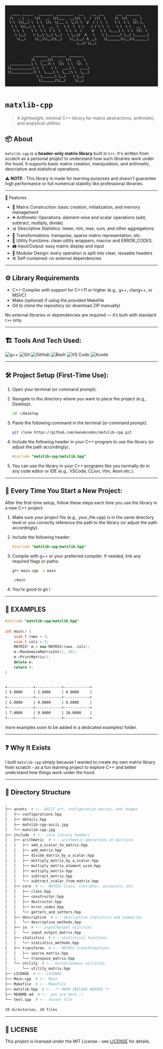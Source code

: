 <link rel="stylesheet" href="https://cdn.jsdelivr.net/gh/devicons/devicon@latest/devicon.min.css">

<p align="center">
  <img src="assets/matxlib-cpp.jpg" alt="matxlib-cpp"/>
</p>

# `matxlib-cpp`

> A lightweight, minimal C++ library for matrix abstractions, arithmetic, and analytical utilities.

## 📦 About

`matxlib-cpp` is a **header-only matrix library** built in `C++`. It's written from scratch as a personal project to understand how such libraries work under the hood. It supports basic matrix creation, manipulation, and arithmetic, descriptive and statistical operations.

⚠️ **NOTE** : This library is made for learning purposes and doesn't guarantee high performance or full numerical stability like professional libraries.

---

📌 Features

- 📐 Matrix Construction: basic creation, initialization, and memory management
- ➕ Arithmetic Operations: element-wise and scalar operations (add, subtract, multiply, divide)
- 📊 Descriptive Statistics: mean, min, max, sum, and other aggregations
- 🔁 Transformations: transpose, sparse matrix representation, etc.
- 🧠 Utility Functions: clean utility wrappers, macros and ERROR_CODES.
- 🖨️ Input/Output: easy matrix display and input
- 📂 Modular Design: every operation is split into clear, reusable headers
- ⚙️ Self-contained: no external dependencies

---

## ⚙️ Library Requirements

- C++ Compiler with support for C++11 or higher (e.g., g++, clang++, or MSVC)
- Make (optional) if using the provided Makefile
- Git to clone the repository (or download ZIP manually)

No external libraries or dependencies are required — it’s built with standard `C++` only.

---

## 🏗️ Tools And Tech Used:

<p align="left">
  <img src="https://cdn.jsdelivr.net/gh/devicons/devicon@latest/icons/cplusplus/cplusplus-original.svg" width="60" alt="g++" />
  <img src="https://cdn.jsdelivr.net/gh/devicons/devicon@latest/icons/git/git-original.svg" width="60" alt="Git" />
  <img src="https://cdn.jsdelivr.net/gh/devicons/devicon@latest/icons/github/github-original.svg" width="60" alt="GitHub" />
  <img src="https://cdn.jsdelivr.net/gh/devicons/devicon@latest/icons/bash/bash-original.svg" width="60" alt="Bash" />
  <img src="https://cdn.jsdelivr.net/gh/devicons/devicon@latest/icons/vscode/vscode-original.svg" width="60" alt="VS Code" />
<img src="https://cdn.jsdelivr.net/gh/devicons/devicon@latest/icons/xcode/xcode-original.svg" width="60" alt="Xcode" />
</p>

---

## 🛠️ Project Setup (First-Time Use):

1. Open your terminal (or command prompt).

2. Navigate to the directory where you want to place the project (e.g., Desktop).

   ```bash
   cd ~/Desktop
   ```

3. Paste the following command in the terminal (or command prompt):

   ```bash
   git clone https://github.com/manakcodes/matxlib-cpp.git
   ```

4. Include the following header in your C++ program to use the library (or adjust the path accordingly).

   ```cpp
   #include "matxlib-cpp/matxlib.hpp"
   ```

5. You can use the library in your C++ programs like you normally do in any code editor or IDE (e.g., VSCode, CLion, Vim, Atom etc.).

---

## 🐙 Every Time You Start a New Project:

After the first-time setup, follow these steps each time you use the library in a new C++ project:

1. Make sure your project file (e.g., your_file.cpp) is in the same directory level or you correctly reference the path to the library (or adjust the path accordingly).

2. Include the following header:

   ```cpp
   #include "matxlib-cpp/matxlib.hpp"
   ```

3. Compile with g++ or your preferred compiler. If needed, link any required flags or paths:

   ```bash
   g++ main.cpp -o main
   ```

   ```bash
   ./main
   ```

4. You’re good to go !

---

## 📁 EXAMPLES

```cpp
#include "matxlib-cpp/matxlib.hpp"

int main() {
    size_t rows = 3;
    size_t cols = 3;
    MATRIX* m = new MATRIX(rows, cols);
    m->RandomizeMatrixInt(1, 10);
    m->PrintMatrix();
    delete m;
    return 0;
}
```

```bash

+------------+------------+------------+
| 5.0000     | 1.0000     | 6.0000     |
+------------+------------+------------+
| 5.0000     | 9.0000     | 6.0000     |
+------------+------------+------------+
| 7.0000     | 8.0000     | 10.0000    |
+------------+------------+------------+
```

more examples soon to be added in a dedicated examples/ folder.

---

## ❓ Why It Exists

I built `matxlib-cpp` simply because I wanted to create my own matrix library from scratch - as a fun learning project to explore C++ and better understand how things work under the hood.

---

## 📁 Directory Structure

```bash
.
├── assets  # <-- ASCII art, configuration macros, and images
│   ├── configurations.hpp
│   ├── details.hpp
│   ├── matxlib-cpp-ascii.jpg
│   └── matxlib-cpp.jpg
├── include  # <-- core library headers
│   ├── arithmetic  # <-- arithmetic operations on matrices
│   │   ├── add_a_scalar_to_matrix.hpp
│   │   ├── add_matrix.hpp
│   │   ├── divide_matrix_by_a_scalar.hpp
│   │   ├── multiply_matrix_by_a_scalar.hpp
│   │   ├── multiply_matrix_element_wise.hpp
│   │   ├── multiply_matrix.hpp
│   │   ├── subtract_matrix.hpp
│   │   └── subtract_scalar_from_matrix.hpp
│   ├── core  # <-- MATRIX class, ctor/dtor, accessors, etc
│   │   ├── class.hpp
│   │   ├── constructor.hpp
│   │   ├── destructor.hpp
│   │   ├── error_codes.hpp
│   │   └── getters_and_setters.hpp
│   ├── descriptive  # <-- descriptive statistics and summaries
│   │   └── descriptive_methods.hpp
│   ├── io  # <-- Input/Output utilities
│   │   └── input_output_matrix.hpp
│   ├── statistics  # <-- statistical functions
│   │   └── statistics_methods.hpp
│   ├── transforms  # <-- MATRIX transformations
│   │   ├── sparse_matrix.hpp
│   │   └── transpose_matrix.hpp
│   └── utility  # <-- miscellaneous utilities
│       └── utility_matrix.hpp
├── LICENSE  # <-- LICENSE
├── Main.cpp  # <-- Main
├── Makefile  # <-- Makefile
├── matxlib.hpp  # <-- ** MAIN INCLUDE HEADER **
├── README.md  # <-- you are here :)
└── test.cpp  # <-- tester file

10 directories, 28 files
```

---

## 🪪 LICENSE

This project is licensed under the MIT License - see [LICENSE](https://github.com/manakcodes/matxlib-cpp/blob/c6b3246dca12c712395c963e9df49b016b3fdd8b/LICENSE) for details.
